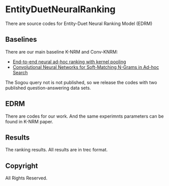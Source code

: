 # EntityDuetNeuralRanking
There are source codes for Entity-Duet Neural Ranking Model (EDRM)

## Baselines

There are our main baseline K-NRM and Conv-KNRM:

- [End-to-end neural ad-hoc ranking with kernel pooling](http://www.cs.cmu.edu/afs/cs/user/cx/www/papers/K-NRM.pdf)
- [Convolutional Neural Networks for Soft-Matching N-Grams in Ad-hoc Search](http://www.cs.cmu.edu/~zhuyund/papers/WSDM_2018_Dai.pdf)

The Sogou query not is not published, so we release the codes with two published question-answering data sets.


## EDRM

There are codes for our work. And the same experimnts parameters can be found in K-NRM paper.


## Results

The ranking results. All results are in trec format.



## Copyright

All Rights Reserved.


